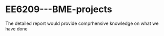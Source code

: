 # EE6209---BME-projects

The detailed report would provide comprhensive knowledge on what we have done

